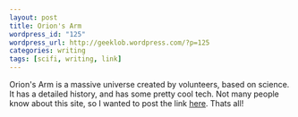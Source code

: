 ```yaml
--- 
layout: post
title: Orion's Arm
wordpress_id: "125"
wordpress_url: http://geeklob.wordpress.com/?p=125
categories: writing
tags: [scifi, writing, link]
---
```

Orion's Arm is a massive universe created by volunteers, based on science. It has a detailed history, and has some pretty cool tech. Not many people know about this site, so I wanted to post the link <a href="http://www.orionsarm.com">here</a>. Thats all!

